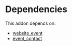 # Dependencies

This addon depends on:

- [website_event](https://github.com/bringout/oca-ocb-website/tree/33ba6b76d9cd1aa463f8ac53c8c5d7bc407487ed/odoo-bringout-oca-ocb-website_event)
- [event_contact](https://github.com/bringout/oca-mrp)
